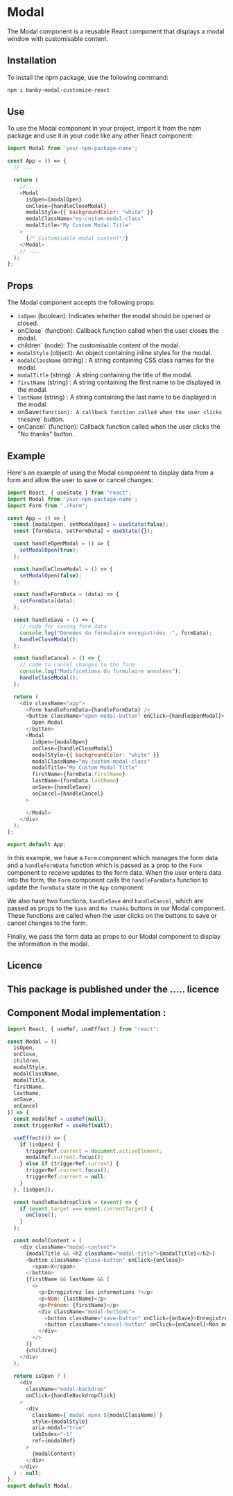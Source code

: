 # Modal

The Modal component is a reusable React component that displays a modal window with customisable content.

## Installation

To install the npm package, use the following command:

```bash
npm i banby-modal-customize-react
```

## Use

To use the Modal component in your project, import it from the npm package and use it in your code like any other React component:

```javascript
import Modal from 'your-npm-package-name';

const App = () => {
  // ...

  return (
    // ...
    <Modal
      isOpen={modalOpen}
      onClose={handleCloseModal}
      modalStyle={{ backgroundColor: "white" }}
      modalClassName="my-custom-modal-class"
      modalTitle="My Custom Modal Title"
    >
      {/* Customisable modal content*/}
    </Modal>
    // ...
  );
};
```
## Props

The Modal component accepts the following props:

- `isOpen` (boolean): Indicates whether the modal should be opened or closed.
- onClose` (function): Callback function called when the user closes the modal.
- children` (node): The customisable content of the modal.
- `modalStyle` (object): An object containing inline styles for the modal.
- `modalClassName` (string) : A string containing CSS class names for the modal.
- `modalTitle` (string) : A string containing the title of the modal.
- `firstName` (string) : A string containing the first name to be displayed in the modal.
- `lastName` (string) : A string containing the last name to be displayed in the modal.
- onSave` (function): A callback function called when the user clicks the `save` button.
- onCancel` (function): Callback function called when the user clicks the "No thanks" button.

## Example

Here's an example of using the Modal component to display data from a form and allow the user to save or cancel changes:

```javascript
import React, { useState } from "react";
import Modal from 'your-npm-package-name';
import Form from "./Form";

const App = () => {
  const [modalOpen, setModalOpen] = useState(false);
  const [formData, setFormData] = useState({});

  const handleOpenModal = () => {
    setModalOpen(true);
  };

  const handleCloseModal = () => {
    setModalOpen(false);
  };

  const handleFormData = (data) => {
    setFormData(data);
  };

  const handleSave = () => {
    // code for saving form data
    console.log("Données du formulaire enregistrées :", formData);
    handleCloseModal();
  };

  const handleCancel = () => {
    // code to cancel changes to the form
    console.log("Modifications du formulaire annulées");
    handleCloseModal();
  };

  return (
    <div className="app">
      <Form handleFormData={handleFormData} />
      <button className="open-modal-button" onClick={handleOpenModal}>
        Open Modal
      </button>
      <Modal
        isOpen={modalOpen}
        onClose={handleCloseModal}
        modalStyle={{ backgroundColor: "white" }}
        modalClassName="my-custom-modal-class"
        modalTitle="My Custom Modal Title"
        firstName={formData.firstName}
        lastName={formData.lastName}
        onSave={handleSave}
        onCancel={handleCancel}
      >

      </Modal>
    </div>
  );
};

export default App;
```
In this example, we have a `Form` component which manages the form data and a `handleFormData` function which is passed as a prop to the `Form` component to receive updates to the form data. When the user enters data into the form, the `Form` component calls the `handleFormData` function to update the `formData` state in the `App` component.

We also have two functions, `handleSave` and `handleCancel`, which are passed as props to the `Save` and `No thanks` buttons in our Modal component. These functions are called when the user clicks on the buttons to save or cancel changes to the form.

Finally, we pass the form data as props to our Modal component to display the information in the modal.

## Licence

This package is published under the ..... licence
---
## Component Modal implementation :

```javascript
import React, { useRef, useEffect } from "react";

const Modal = ({
  isOpen,
  onClose,
  children,
  modalStyle,
  modalClassName,
  modalTitle,
  firstName,
  lastName,
  onSave,
  onCancel
}) => {
  const modalRef = useRef(null);
  const triggerRef = useRef(null);

  useEffect(() => {
    if (isOpen) {
      triggerRef.current = document.activeElement;
      modalRef.current.focus();
    } else if (triggerRef.current) {
      triggerRef.current.focus();
      triggerRef.current = null;
    }
  }, [isOpen]);

  const handleBackdropClick = (event) => {
    if (event.target === event.currentTarget) {
      onClose();
    }
  };

  const modalContent = (
    <div className="modal-content">
      {modalTitle && <h2 className="modal-title">{modalTitle}</h2>}
      <button className="close-button" onClick={onClose}>
        <span>X</span>
      </button>
      {firstName && lastName && (
        <>
          <p>Enregistrez les informations ?</p>
          <p>Nom: {lastName}</p>
          <p>Prénom: {firstName}</p>
          <div className="modal-buttons">
            <button className="save-button" onClick={onSave}>Enregistrer</button>
            <button className="cancel-button" onClick={onCancel}>Non merci</button>
          </div>
        </>
      )}
      {children}
    </div>
  );
  
  return isOpen ? (
    <div
      className="modal-backdrop"
      onClick={handleBackdropClick}
    >
      <div
        className={`modal open ${modalClassName}`}
        style={modalStyle}
        aria-modal="true"
        tabIndex="-1"
        ref={modalRef}
      >
        {modalContent}
      </div>
    </div>
  ) : null;
};
export default Modal;

```
